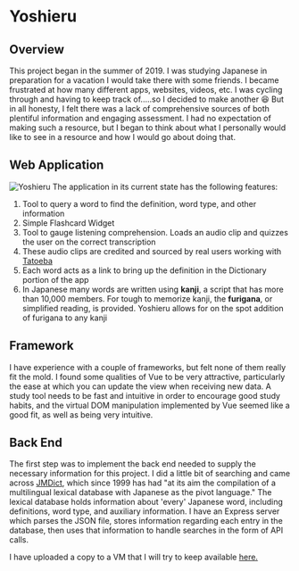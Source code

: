 # Yoshieru
## Overview

This project began in the summer of 2019. I was studying Japanese in preparation for a vacation I would take there with some friends. I became frustrated at how many different apps, websites, videos, etc. I was cycling through and having to keep track of.....so I decided to make another :laughing: But in all honesty, I felt there was a lack of comprehensive sources of both plentiful information and engaging assessment. I had no expectation of making such a resource, but I began to think about what I personally would like to see in a resource and how I would go about doing that.

## Web Application

![Yoshieru](https://i.imgur.com/UjVf6fe.png)
The application in its current state has the following features:
1. Tool to query a word to find the definition, word type, and other information
2. Simple Flashcard Widget
3. Tool to gauge listening comprehension. Loads an audio clip and quizzes the user on the correct transcription
4. These audio clips are credited and sourced by real users working with [Tatoeba](https://tatoeba.org/)
5. Each word acts as a link to bring up the definition in the Dictionary portion of the app
6. In Japanese many words are written using **kanji**, a script that has more than 10,000 members. For tough to memorize kanji, the **furigana**, or simplified reading, is provided. Yoshieru allows for on the spot addition of furigana to any kanji

## Framework

I have experience with a couple of frameworks, but felt none of them really fit the mold. I found some qualities of Vue to be very attractive, particularly the ease at which you can update the view when receiving new data. A study tool needs to be fast and intuitive in order to encourage good study habits, and the virtual DOM manipulation implemented by Vue seemed like a good fit, as well as being very intuitive.

## Back End

The first step was to implement the back end needed to supply the necessary information for this project. I did a little bit of searching and came across [JMDict](http://edrdg.org/jmdict/j_jmdict.html), which since 1999 has had "at its aim the compilation of a multilingual lexical database with Japanese as the pivot language." The lexical database holds information about 'every' Japanese word, including definitions, word type, and auxiliary information. I have an Express server which parses the JSON file, stores information regarding each entry in the database, then uses that information to handle searches in the form of API calls.


I have uploaded a copy to a VM that I will try to keep available [here.](http://ec2-3-129-62-182.us-east-2.compute.amazonaws.com:3000/)
